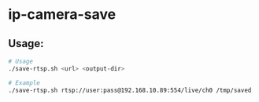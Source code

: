 # ip-camera-save

## Usage:
```sh
# Usage
./save-rtsp.sh <url> <output-dir>

# Example
./save-rtsp.sh rtsp://user:pass@192.168.10.89:554/live/ch0 /tmp/saved
```
